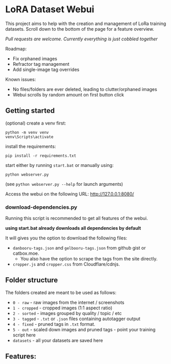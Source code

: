 # LoRA Dataset Webui
This project aims to help with the creation and management of LoRa training datasets.
Scroll down to the bottom of the page for a feature overview.

*Pull requests are welcome. Currently everything is just cobbled together*

Roadmap:
- Fix orphaned images
- Refractor tag management
- Add single-image tag overrides

Known issues:
- No files/folders are ever deleted, leading to clutter/orphaned images
- Webui scrolls by random amount on first button click

## Getting started
(optional) create a venv first:
```
python -m venv venv
venv\Scripts\activate
```

install the requirements:
```
pip install -r requirements.txt
```

start either by running `start.bat` or manually using:
```
python webserver.py
```
(see `python webserver.py --help` for launch arguments)

Access the webui on the following URL: http://127.0.0.1:8080/

### download-dependencies.py
Running this script is recommended to get all features of the webui.

**using start.bat already downloads all dependencies by default**

It will gives you the option to download the following files:
- `danbooru-tags.json` and `gelbooru-tags.json` from github gist or catbox.moe.
	- You also have the option to scrape the tags from the site directly.
- `cropper.js` and `cropper.css` from Cloudflare/cdnjs.

## Folder structure

The folders created are meant to be used as follows:
- `0 - raw` - raw images from the internet / screenshots
- `1 - cropped` - cropped images (1:1 aspect ratio)
- `2 - sorted` - images grouped by quality / topic / etc
- `3 - tagged` - `.txt` or `.json` files containing autotagger output
- `4 - fixed` - pruned tags in `.txt` format.
- `5 - out` - scaled down images and pruned tags - point your training script here
- `datasets` - all your datasets are saved here

## Features:
### 
